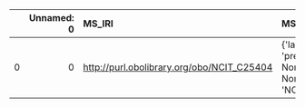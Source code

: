 |    |   Unnamed: 0 | MS_IRI                                     | MS_DESC                                                                         | PIMS-II_IRI                                         | PIMS-II_DESC                          |
|---:|-------------:|:-------------------------------------------|:--------------------------------------------------------------------------------|:----------------------------------------------------|:--------------------------------------|
|  0 |            0 | http://purl.obolibrary.org/obo/NCIT_C25404 | {'label': 'Action', 'prefLabel': None, 'altLabel': None, 'name': 'NCIT_C25404'} | http://www.molmod.info/semantics/pims-ii.ttl#Action | {'label': 'Action', 'name': 'Action'} |